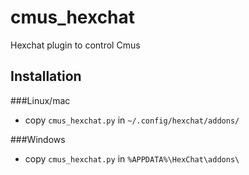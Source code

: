 cmus_hexchat
============

Hexchat plugin to control Cmus

## Installation

###Linux/mac
- copy ``cmus_hexchat.py`` in ``~/.config/hexchat/addons/``

###Windows
- copy ``cmus_hexchat.py`` in ``%APPDATA%\HexChat\addons\`` 
